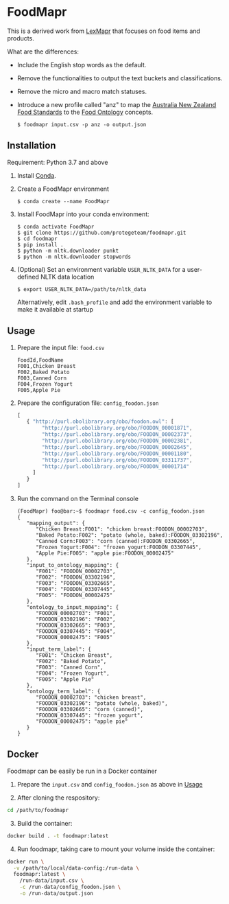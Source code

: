 # FoodMapr

This is a derived work from [LexMapr](https://genepio.org/lexmapr/) that focuses on food items and products.

What are the differences:
 * Include the English stop words as the default.
 * Remove the functionalities to output the text buckets and classifications.
 * Remove the micro and macro match statuses.
 * Introduce a new profile called "anz" to map the [Australia New Zealand Food Standards](https://www.foodstandards.gov.au/code/Pages/default.aspx) to the [Food Ontology](https://foodon.org/) concepts.

   ```
   $ foodmapr input.csv -p anz -o output.json
   ```

## Installation

Requirement: Python 3.7 and above

1. Install [Conda](https://docs.conda.io/en/latest/miniconda.html).

2. Create a FoodMapr environment

   ```
   $ conda create --name FoodMapr
   ```

3. Install FoodMapr into your conda environment:

   ```
   $ conda activate FoodMapr
   $ git clone https://github.com/protegeteam/foodmapr.git
   $ cd foodmapr
   $ pip install .
   $ python -m nltk.downloader punkt
   $ python -m nltk.downloader stopwords
   ```

4. (Optional) Set an environment variable `USER_NLTK_DATA` for a user-defined NLTK data location

   ```
   $ export USER_NLTK_DATA=/path/to/nltk_data
   ```
   Alternatively, edit `.bash_profile` and add the environment variable to make it available at startup


## Usage

1. Prepare the input file: `food.csv`
   ```
   FoodId,FoodName
   F001,Chicken Breast
   F002,Baked Potato
   F003,Canned Corn
   F004,Frozen Yogurt
   F005,Apple Pie
   ```

2. Prepare the configuration file: `config_foodon.json`
   ```javascript
   [
      { "http://purl.obolibrary.org/obo/foodon.owl": [
           "http://purl.obolibrary.org/obo/FOODON_00001871",
           "http://purl.obolibrary.org/obo/FOODON_00002373",
           "http://purl.obolibrary.org/obo/FOODON_00002381",
           "http://purl.obolibrary.org/obo/FOODON_00002645",
           "http://purl.obolibrary.org/obo/FOODON_00001180",
           "http://purl.obolibrary.org/obo/FOODON_03311737",
           "http://purl.obolibrary.org/obo/FOODON_00001714"
        ]
      }
   ]
   ```

3. Run the command on the Terminal console

   ```console
   (FoodMapr) foo@bar:~$ foodmapr food.csv -c config_foodon.json
   {
      "mapping_output": {
         "Chicken Breast:F001": "chicken breast:FOODON_00002703",
         "Baked Potato:F002": "potato (whole, baked):FOODON_03302196",
         "Canned Corn:F003": "corn (canned):FOODON_03302665",
         "Frozen Yogurt:F004": "frozen yogurt:FOODON_03307445",
         "Apple Pie:F005": "apple pie:FOODON_00002475"
      },
      "input_to_ontology_mapping": {
         "F001": "FOODON_00002703",
         "F002": "FOODON_03302196",
         "F003": "FOODON_03302665",
         "F004": "FOODON_03307445",
         "F005": "FOODON_00002475"
      },
      "ontology_to_input_mapping": {
         "FOODON_00002703": "F001",
         "FOODON_03302196": "F002",
         "FOODON_03302665": "F003",
         "FOODON_03307445": "F004",
         "FOODON_00002475": "F005"
      },
      "input_term_label": {
         "F001": "Chicken Breast",
         "F002": "Baked Potato",
         "F003": "Canned Corn",
         "F004": "Frozen Yogurt",
         "F005": "Apple Pie"
      },
      "ontology_term_label": {
         "FOODON_00002703": "chicken breast",
         "FOODON_03302196": "potato (whole, baked)",
         "FOODON_03302665": "corn (canned)",
         "FOODON_03307445": "frozen yogurt",
         "FOODON_00002475": "apple pie"
      }
   }
   ```

## Docker

Foodmapr can be easily be run in a Docker container
1. Prepare the `input.csv` and `config_foodon.json` as above in
[Usage](#Usage)

2. After cloning the respository:
```bash
cd /path/to/foodmapr
```

3. Build the container:
```bash
docker build . -t foodmapr:latest
```

4. Run foodmapr, taking care to mount your volume inside the container:  
```bash
docker run \
  -v /path/to/local/data-config:/run-data \
  foodmapr:latest \
    /run-data/input.csv \
    -c /run-data/config_foodon.json \
    -o /run-data/output.json
```
